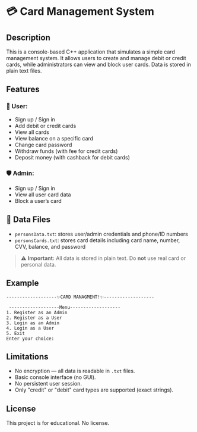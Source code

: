 # 💳 Card Management System

## Description

This is a console-based C++ application that simulates a simple card management system. It allows users to create and manage debit or credit cards, while administrators can view and block user cards. Data is stored in plain text files.

## Features

### 👤 User:
- Sign up / Sign in
- Add debit or credit cards
- View all cards
- View balance on a specific card
- Change card password
- Withdraw funds (with fee for credit cards)
- Deposit money (with cashback for debit cards)

### 🛡️ Admin:
- Sign up / Sign in
- View all user card data
- Block a user’s card

## 📁 Data Files

- `personsData.txt`: stores user/admin credentials and phone/ID numbers
- `personsCards.txt`: stores card details including card name, number, CVV, balance, and password

> ⚠️ **Important:** All data is stored in plain text. Do **not** use real card or personal data.


## Example

```
-------------------✨CARD MANAGMENT!✨-------------------

 -------------------Menu-------------------
1. Register as an Admin
2. Register as a User
3. Login as an Admin
4. Login as a User
5. Exit
Enter your choice:
```

## Limitations

- No encryption — all data is readable in `.txt` files.
- Basic console interface (no GUI).
- No persistent user session.
- Only "credit" or "debit" card types are supported (exact strings).

## License

This project is for educational. No license.
